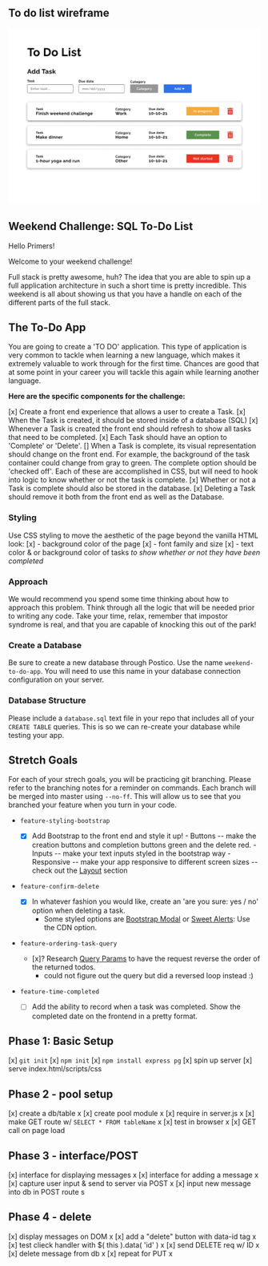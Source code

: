## To do list wireframe
<img src="/to-do-list-wireframe.png">


## Weekend Challenge: SQL To-Do List

Hello Primers! 

Welcome to your weekend challenge!

Full stack is pretty awesome, huh? The idea that you are able to spin up a full application architecture in such a short time is pretty incredible. This weekend is all about showing us that you have a handle on each of the different parts of the full stack. 

## The To-Do App

You are going to create a 'TO DO' application. This type of application is very common to tackle when learning a new language, which makes it extremely valuable to work through for the first time. Chances are good that at some point in your career you will tackle this again while learning another language.

**Here are the specific components for the challenge:**

[x] Create a front end experience that allows a user to create a Task.
[x] When the Task is created, it should be stored inside of a database (SQL)
[x] Whenever a Task is created the front end should refresh to show all tasks that need to be completed.
[x] Each Task should have an option to 'Complete' or 'Delete'.
[] When a Task is complete, its visual representation should change on the front end. For example, the background of the task container could change from gray to green. The complete option should be  'checked off'. Each of these are accomplished in CSS, but will need to hook into logic to know whether or not the task is complete.
[x] Whether or not a Task is complete should also be stored in the database.
[x] Deleting a Task should remove it both from the front end as well as the Database.

### Styling

Use CSS styling to move the aesthetic of the page beyond the vanilla HTML look:
[x] - background color of the page
[x] - font family and size
[x]  - text color & or background color of tasks *to show whether or not they have been completed*

### Approach

We would recommend you spend some time thinking about how to approach this problem. Think through all the logic that will be needed prior to writing any code. Take your time, relax, remember that impostor syndrome is real, and that you are capable of knocking this out of the park!

### Create a Database

Be sure to create a new database through Postico. Use the name `weekend-to-do-app`. You will need to use this name in your database connection configuration on your server.

### Database Structure

Please include a `database.sql` text file in your repo that includes all of your `CREATE TABLE` queries. This is so we can re-create your database while testing your app.

## Stretch Goals

For each of your strech goals, you will be practicing git branching. Please refer to the branching notes for a reminder on commands. Each branch will be merged into master using `--no-ff`. This will allow us to see that you branched your feature when you turn in your code.

- `feature-styling-bootstrap` 

    - [x]  Add Bootstrap to the front end and style it up!
      -  Buttons -- make the creation buttons and completion buttons green and the delete red.
      -  Inputs -- make your text inputs styled in the bootstrap way
      -  Responsive -- make your app responsive to different screen sizes -- check out the [Layout](https://getbootstrap.com/docs/4.1/layout/overview/) section

- `feature-confirm-delete`

    - [x]  In whatever fashion you would like, create an 'are you sure: yes / no' option when deleting a task.
        - Some styled options are [Bootstrap Modal](https://getbootstrap.com/docs/4.0/components/modal/) or [Sweet Alerts](https://sweetalert.js.org/guides/): Use the CDN option.

- `feature-ordering-task-query` 

    - [x]?  Research [Query Params](https://expressjs.com/en/api.html#req.query) to have the request reverse the order of the returned todos. 
        - could not figure out the query but did a reversed loop instead :) 
    
- `feature-time-completed` 

    - [ ]  Add the ability to record when a task was completed. Show the completed date on the frontend in a pretty format.




Phase 1: Basic Setup
---

[x] ```git init```
[x] ```npm init```
[x] ```npm install express pg```
[x] spin up server
[x] serve index.html/scripts/css

Phase 2 - pool setup
---

[x] create a db/table x
[x] create pool module x
[x] require in server.js x
[x] make GET route w/ ```SELECT * FROM tableName``` x
[x] test in browser x
[x] GET call on page load

Phase 3 - interface/POST
---

[x] interface for displaying messages x
[x] interface for adding a message x
[x] capture user input & send to server via POST x
[x] input new message into db in POST route s

Phase 4 - delete
---

[x] display messages on DOM x
[x] add a "delete" button with data-id tag x
[x] test clieck handler with $( this ).data( 'id' ) x
[x] send DELETE req w/ ID x
[x] delete message from db x
[x] repeat for PUT x
